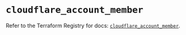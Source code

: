 # `cloudflare_account_member`

Refer to the Terraform Registry for docs: [`cloudflare_account_member`](https://registry.terraform.io/providers/cloudflare/cloudflare/5.11.0/docs/resources/account_member).
